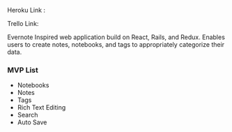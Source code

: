 Heroku Link :

Trello Link:

Evernote Inspired  web application build on React, Rails, and Redux.
Enables users to create notes, notebooks, and tags to appropriately categorize their data.


###   MVP List

 -  Notebooks
 -  Notes
 -  Tags
 -  Rich Text Editing
 -  Search
 -  Auto Save
